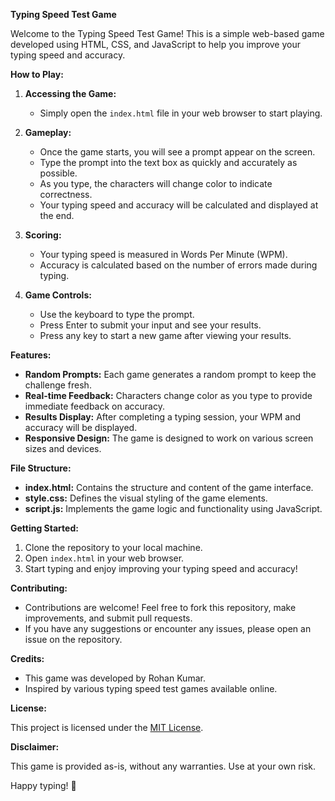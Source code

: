 **Typing Speed Test Game**

Welcome to the Typing Speed Test Game! This is a simple web-based game developed using HTML, CSS, and JavaScript to help you improve your typing speed and accuracy.

**How to Play:**

1. **Accessing the Game:**
   - Simply open the `index.html` file in your web browser to start playing.

2. **Gameplay:**
   - Once the game starts, you will see a prompt appear on the screen.
   - Type the prompt into the text box as quickly and accurately as possible.
   - As you type, the characters will change color to indicate correctness.
   - Your typing speed and accuracy will be calculated and displayed at the end.

3. **Scoring:**
   - Your typing speed is measured in Words Per Minute (WPM).
   - Accuracy is calculated based on the number of errors made during typing.

4. **Game Controls:**
   - Use the keyboard to type the prompt.
   - Press Enter to submit your input and see your results.
   - Press any key to start a new game after viewing your results.

**Features:**

- **Random Prompts:** Each game generates a random prompt to keep the challenge fresh.
- **Real-time Feedback:** Characters change color as you type to provide immediate feedback on accuracy.
- **Results Display:** After completing a typing session, your WPM and accuracy will be displayed.
- **Responsive Design:** The game is designed to work on various screen sizes and devices.

**File Structure:**

- **index.html:** Contains the structure and content of the game interface.
- **style.css:** Defines the visual styling of the game elements.
- **script.js:** Implements the game logic and functionality using JavaScript.

**Getting Started:**

1. Clone the repository to your local machine.
2. Open `index.html` in your web browser.
3. Start typing and enjoy improving your typing speed and accuracy!

**Contributing:**

- Contributions are welcome! Feel free to fork this repository, make improvements, and submit pull requests.
- If you have any suggestions or encounter any issues, please open an issue on the repository.

**Credits:**

- This game was developed by Rohan Kumar.
- Inspired by various typing speed test games available online.

**License:**

This project is licensed under the [MIT License](LICENSE).

**Disclaimer:**

This game is provided as-is, without any warranties. Use at your own risk.

Happy typing! 🚀
